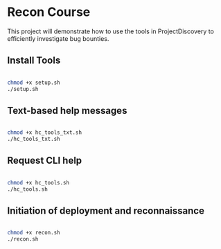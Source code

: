 # Recon Course

This project will demonstrate how to use the tools in ProjectDiscovery to efficiently investigate bug bounties.

## Install Tools

```bash

chmod +x setup.sh
./setup.sh

```

## Text-based help messages
```bash

chmod +x hc_tools_txt.sh
./hc_tools_txt.sh

```
## Request CLI help
```bash

chmod +x hc_tools.sh
./hc_tools.sh

```
## Initiation of deployment and reconnaissance
```bash

chmod +x recon.sh
./recon.sh 

```
